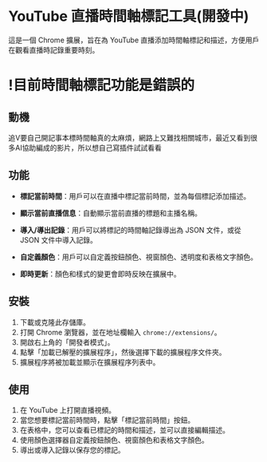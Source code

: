 
# YouTube 直播時間軸標記工具(開發中)

這是一個 Chrome 擴展，旨在為 YouTube 直播添加時間軸標記和描述，方便用戶在觀看直播時記錄重要時刻。

# !目前時間軸標記功能是錯誤的


## 動機

追V要自己開記事本標時間軸真的太麻煩，網路上又難找相關城市，最近又看到很多AI協助編成的影片，所以想自己寫插件試試看看

## 功能

- **標記當前時間**：用戶可以在直播中標記當前時間，並為每個標記添加描述。

- **顯示當前直播信息**：自動顯示當前直播的標題和主播名稱。

- **導入/導出記錄**：用戶可以將標記的時間軸記錄導出為 JSON 文件，或從 JSON 文件中導入記錄。

- **自定義顏色**：用戶可以自定義按鈕顏色、視窗顏色、透明度和表格文字顏色。

- **即時更新**：顏色和樣式的變更會即時反映在擴展中。

## 安裝

1. 下載或克隆此存儲庫。
2. 打開 Chrome 瀏覽器，並在地址欄輸入 `chrome://extensions/`。
3. 開啟右上角的「開發者模式」。
4. 點擊「加載已解壓的擴展程序」，然後選擇下載的擴展程序文件夾。
5. 擴展程序將被加載並顯示在擴展程序列表中。

## 使用

1. 在 YouTube 上打開直播視頻。
2. 當您想要標記當前時間時，點擊「標記當前時間」按鈕。
3. 在表格中，您可以查看已標記的時間和描述，並可以直接編輯描述。
4. 使用顏色選擇器自定義按鈕顏色、視窗顏色和表格文字顏色。
5. 導出或導入記錄以保存您的標記。
